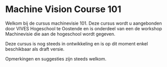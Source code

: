 # Machine Vision Course 101

Welkom bij de cursus machinevisie 101. Deze cursus wordt u aangebonden door
VIVES Hogeschool te Oostende en is onderdeel van een de workshop Machinevisie
die aan de hogeschool wordt gegeven.

Deze cursus is nog steeds in ontwikkeling en is op dit moment enkel beschikbaar
als draft versie.

Opmerkingen en suggesties zijn steeds welkom.
